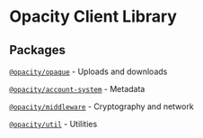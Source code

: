 # Opacity Client Library

## Packages

[`@opacity/opaque`](./packages/opaque) - Uploads and downloads

[`@opacity/account-system`](./packages/account-system) - Metadata

[`@opacity/middleware`](./packages/middleware) - Cryptography and network

[`@opacity/util`](./packages/util) - Utilities

